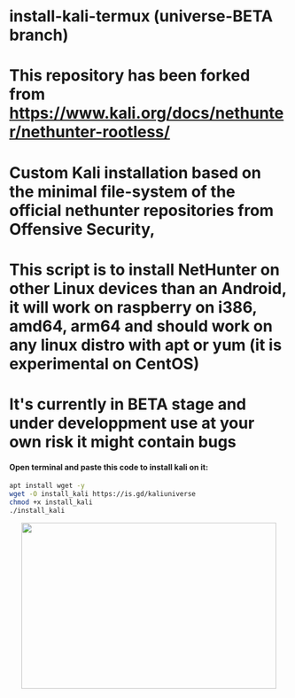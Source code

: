 # install-kali-termux (universe-BETA branch)
# This repository has been forked from https://www.kali.org/docs/nethunter/nethunter-rootless/
# Custom Kali installation based on the minimal file-system of the official nethunter repositories from Offensive Security, 
# This script is to install NetHunter on other Linux devices than an Android, it will work on raspberry on i386, amd64, arm64 and should work on any linux distro with apt or yum (it is experimental on CentOS) 
# It's currently in BETA stage and under developpment use at your own risk it might contain bugs

#### Open terminal and paste this code to install kali on it:
```bash
apt install wget -y 
wget -O install_kali https://is.gd/kaliuniverse
chmod +x install_kali
./install_kali
```
<p align="center">
  <img width="460" height="300" src="https://github.com/independentcod/install-kali-termux/blob/universe-BETA/Screenshot_20200911_050411.jpg?raw=true">
</p>
